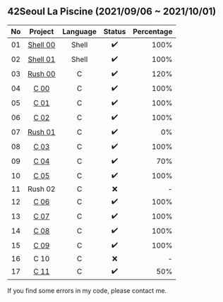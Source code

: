 ## 42Seoul La Piscine (2021/09/06 ~ 2021/10/01)
| No |                                     Project                                     | Language | Status | Percentage |
|:--:|:-------------------------------------------------------------------------------:|:--------:|:------:|-----------:|
| 01 | [Shell 00](https://github.com/HyewonKkang/Piscine/tree/main/C_Piscine_Shell_00) |   Shell  |    ✔️   |       100% |
| 02 | [Shell 01](https://github.com/HyewonKkang/Piscine/tree/main/C_Piscine_Shell_01) |   Shell  |    ✔️   |       100% |
| 03 | [Rush 00](https://github.com/HyewonKkang/Piscine/tree/main/C_Piscine_Rush_00)   |     C    |    ✔️   |       120% |
| 04 | [C 00](https://github.com/HyewonKkang/Piscine/tree/main/C_Piscine_C_00)         |     C    |    ✔️   |       100% |
| 05 | [C 01](https://github.com/HyewonKkang/Piscine/tree/main/C_Piscine_C_01)         |     C    |    ✔️   |       100% |
| 06 | [C 02](https://github.com/HyewonKkang/Piscine/tree/main/C_Piscine_C_02)         |     C    |    ✔️   |       100% |
| 07 | [Rush 01](https://github.com/HyewonKkang/Piscine/tree/main/C_Piscine_Rush_01)   |     C    |    ✔️   |         0% |
| 08 | [C 03](https://github.com/HyewonKkang/Piscine/tree/main/C_Piscine_C_03)         |     C    |    ✔️   |       100% |
| 09 | [C 04](https://github.com/HyewonKkang/Piscine/tree/main/C_Piscine_C_04)         |     C    |    ✔️   |        70% |
| 10 | [C 05](https://github.com/HyewonKkang/Piscine/tree/main/C_Piscine_C_05)         |     C    |    ✔️   |       100% |
| 11 | Rush 02                                                                         |     C    |    ❌   |          - |
| 12 | [C 06](https://github.com/HyewonKkang/Piscine/tree/main/C_Piscine_C_06)         |     C    |    ✔️   |       100% |
| 13 | [C 07](https://github.com/HyewonKkang/Piscine/tree/main/C_Piscine_C_07)         |     C    |    ✔️   |       100% |
| 14 | [C 08](https://github.com/HyewonKkang/Piscine/tree/main/C_Piscine_C_08)         |     C    |    ✔️   |       100% |
| 15 | [C 09](https://github.com/HyewonKkang/Piscine/tree/main/C_Piscine_C_09)         |     C    |    ✔️   |       100% |
| 16 | C 10                                                                            |     C    |    ❌   |          - |
| 17 | [C 11](https://github.com/HyewonKkang/Piscine/tree/main/C_Piscine_C_11)         |     C    |    ✔️   |        50% |

If you find some errors in my code, please contact me.

